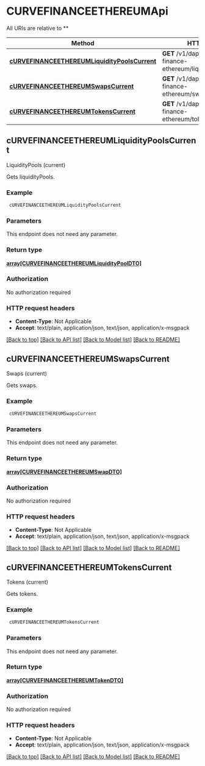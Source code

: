 # CURVEFINANCEETHEREUMApi

All URIs are relative to **

Method | HTTP request | Description
------------- | ------------- | -------------
[**cURVEFINANCEETHEREUMLiquidityPoolsCurrent**](CURVEFINANCEETHEREUMApi.md#cURVEFINANCEETHEREUMLiquidityPoolsCurrent) | **GET** /v1/dapps/curve-finance-ethereum/liquidityPools/current | LiquidityPools (current)
[**cURVEFINANCEETHEREUMSwapsCurrent**](CURVEFINANCEETHEREUMApi.md#cURVEFINANCEETHEREUMSwapsCurrent) | **GET** /v1/dapps/curve-finance-ethereum/swaps/current | Swaps (current)
[**cURVEFINANCEETHEREUMTokensCurrent**](CURVEFINANCEETHEREUMApi.md#cURVEFINANCEETHEREUMTokensCurrent) | **GET** /v1/dapps/curve-finance-ethereum/tokens/current | Tokens (current)



## cURVEFINANCEETHEREUMLiquidityPoolsCurrent

LiquidityPools (current)

Gets liquidityPools.

### Example

```bash
 cURVEFINANCEETHEREUMLiquidityPoolsCurrent
```

### Parameters

This endpoint does not need any parameter.

### Return type

[**array[CURVEFINANCEETHEREUMLiquidityPoolDTO]**](CURVEFINANCEETHEREUMLiquidityPoolDTO.md)

### Authorization

No authorization required

### HTTP request headers

- **Content-Type**: Not Applicable
- **Accept**: text/plain, application/json, text/json, application/x-msgpack

[[Back to top]](#) [[Back to API list]](../README.md#documentation-for-api-endpoints) [[Back to Model list]](../README.md#documentation-for-models) [[Back to README]](../README.md)


## cURVEFINANCEETHEREUMSwapsCurrent

Swaps (current)

Gets swaps.

### Example

```bash
 cURVEFINANCEETHEREUMSwapsCurrent
```

### Parameters

This endpoint does not need any parameter.

### Return type

[**array[CURVEFINANCEETHEREUMSwapDTO]**](CURVEFINANCEETHEREUMSwapDTO.md)

### Authorization

No authorization required

### HTTP request headers

- **Content-Type**: Not Applicable
- **Accept**: text/plain, application/json, text/json, application/x-msgpack

[[Back to top]](#) [[Back to API list]](../README.md#documentation-for-api-endpoints) [[Back to Model list]](../README.md#documentation-for-models) [[Back to README]](../README.md)


## cURVEFINANCEETHEREUMTokensCurrent

Tokens (current)

Gets tokens.

### Example

```bash
 cURVEFINANCEETHEREUMTokensCurrent
```

### Parameters

This endpoint does not need any parameter.

### Return type

[**array[CURVEFINANCEETHEREUMTokenDTO]**](CURVEFINANCEETHEREUMTokenDTO.md)

### Authorization

No authorization required

### HTTP request headers

- **Content-Type**: Not Applicable
- **Accept**: text/plain, application/json, text/json, application/x-msgpack

[[Back to top]](#) [[Back to API list]](../README.md#documentation-for-api-endpoints) [[Back to Model list]](../README.md#documentation-for-models) [[Back to README]](../README.md)

